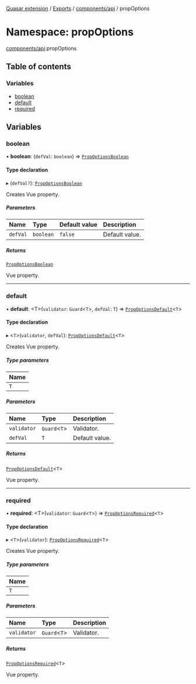[Quasar extension](../index.md) / [Exports](../modules.md) / [components/api](components_api.md) / propOptions

# Namespace: propOptions

[components/api](components_api.md).propOptions

## Table of contents

### Variables

- [boolean](components_api.propOptions.md#boolean)
- [default](components_api.propOptions.md#default)
- [required](components_api.propOptions.md#required)

## Variables

### boolean

• **boolean**: (`defVal`: `boolean`) => [`PropOptionsBoolean`](components_api.md#propoptionsboolean)

#### Type declaration

▸ (`defVal?`): [`PropOptionsBoolean`](components_api.md#propoptionsboolean)

Creates Vue property.

##### Parameters

| Name | Type | Default value | Description |
| :------ | :------ | :------ | :------ |
| `defVal` | `boolean` | `false` | Default value. |

##### Returns

[`PropOptionsBoolean`](components_api.md#propoptionsboolean)

Vue property.

___

### default

• **default**: <T\>(`validator`: `Guard`<`T`\>, `defVal`: `T`) => [`PropOptionsDefault`](../interfaces/components_api.PropOptionsDefault.md)<`T`\>

#### Type declaration

▸ <`T`\>(`validator`, `defVal`): [`PropOptionsDefault`](../interfaces/components_api.PropOptionsDefault.md)<`T`\>

Creates Vue property.

##### Type parameters

| Name |
| :------ |
| `T` |

##### Parameters

| Name | Type | Description |
| :------ | :------ | :------ |
| `validator` | `Guard`<`T`\> | Validator. |
| `defVal` | `T` | Default value. |

##### Returns

[`PropOptionsDefault`](../interfaces/components_api.PropOptionsDefault.md)<`T`\>

Vue property.

___

### required

• **required**: <T\>(`validator`: `Guard`<`T`\>) => [`PropOptionsRequired`](../interfaces/components_api.PropOptionsRequired.md)<`T`\>

#### Type declaration

▸ <`T`\>(`validator`): [`PropOptionsRequired`](../interfaces/components_api.PropOptionsRequired.md)<`T`\>

Creates Vue property.

##### Type parameters

| Name |
| :------ |
| `T` |

##### Parameters

| Name | Type | Description |
| :------ | :------ | :------ |
| `validator` | `Guard`<`T`\> | Validator. |

##### Returns

[`PropOptionsRequired`](../interfaces/components_api.PropOptionsRequired.md)<`T`\>

Vue property.
